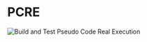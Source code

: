 # PCRE
![Build and Test](https://github.com/toxicbloud/PCRE/actions/workflows/node.js.yml/badge.svg)
Pseudo Code Real Execution
